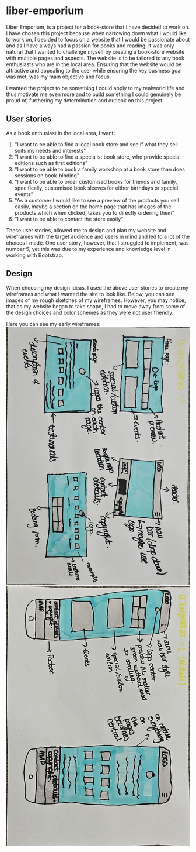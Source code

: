﻿# liber-emporium
Liber Emporium, is a project for a book-store that I have decided to work on. I have chosen this project because when narrowing down what I would like to work on, I decided to focus on a website that I would be passionate about and as I have always had a passion for books and reading, it was only natural that I wanted to challenge myself by creating a book-store website with multiple pages and aspects. The website is to be tailored to any book enthusiasts who are in the local area. Ensuring that the website would be attractive and appealing to the user while ensuring the key business goal was met, was my main objective and focus.

I wanted the project to be something I could apply to my realworld life and thus motivate me even more and to build something I could genuinely be proud of, furthering my determination and outlook on this project.

## User stories

As a book enthusiast in the local area, I want:
1. "I want to be able to find a local book store and see if what they sell suits my needs and interests"
2. "I want to be able to find a specialist book store, who provide special editions such as first editions"
3. "I want to be able to book a family workshop at a book store than does sessions on book-binding"
4. "I want to be able to order customised books for friends and family, specifically, customised book sleeves for either birthdays or special events"
5. "As a customer I would like to see a preview of the products you sell easily, maybe a section on the home page that has images of the products which when clicked, takes you to directly ordering them"
6. "I want to be able to contact the store easily"

These user stories, allowed me to design and plan my website and wireframes with the target audience and users in mind and led to a lot of the choices I made. One user story, however, that I struggled to implement, was number 5, yet this was due to my experience and knowledge level in working with Bootstrap.

## Design

When choosing my design ideas, I used the above user stories to create my wireframes and what I wanted the site to look like. Below, you can see images of my rough sketches of my wireframes. However, you may notice, that as my website began to take shape, I had to move away from some of the design choices and color schemes as they were not user friendly.

Here you can see my early wireframes: 
![Wireframe](images/wireframe.jpg)
![Wireframe 1](images/wireframe-1.jpg)
